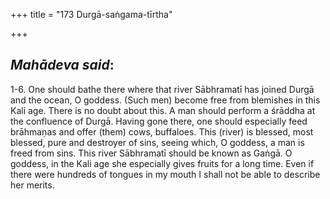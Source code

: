 +++
title = "173 Durgā-saṅgama-tīrtha"

+++
 

## *Mahādeva said*:

1-6. One should bathe there where that river Sābhramatī has joined Durgā and the ocean, O goddess. (Such men) become free from blemishes in this Kali age. There is no doubt about this. A man should perform a śrāddha at the confluence of Durgā. Having gone there, one should especially feed brāhmaṇas and offer (them) cows, buffaloes. This (river) is blessed, most blessed, pure and destroyer of sins, seeing which, O goddess, a man is freed from sins. This river Sābhramatī should be known as Gaṅgā. O goddess, in the Kali age she especially gives fruits for a long time. Even if there were hundreds of tongues in my mouth I shall not be able to describe her merits.


